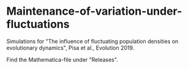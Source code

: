 # Maintenance-of-variation-under-fluctuations
Simulations for "The influence of fluctuating population densities on evolutionary dynamics", Pisa et al., Evolution 2019.

Find the Mathematica-file under "Releases".
